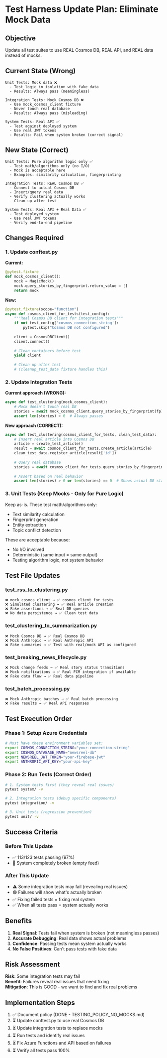 # Test Harness Update Plan: Eliminate Mock Data

## Objective
Update all test suites to use REAL Cosmos DB, REAL API, and REAL data instead of mocks.

## Current State (Wrong)
```
Unit Tests: Mock data ❌
  - Test logic in isolation with fake data
  - Results: Always pass (meaningless)

Integration Tests: Mock Cosmos DB ❌
  - Use mock_cosmos_client fixture
  - Never touch real database
  - Results: Always pass (misleading)

System Tests: Real API ✅
  - Test against deployed system
  - Use real JWT tokens
  - Results: Fail when system broken (correct signal)
```

## New State (Correct)
```
Unit Tests: Pure algorithm logic only ✅
  - Test math/algorithms only (no I/O)
  - Mock is acceptable here
  - Examples: similarity calculation, fingerprinting

Integration Tests: REAL Cosmos DB ✅
  - Connect to actual Cosmos DB
  - Insert/query real data
  - Verify clustering actually works
  - Clean up after test

System Tests: Real API + Real Data ✅
  - Test deployed system
  - Use real JWT tokens
  - Verify end-to-end pipeline
```

## Changes Required

### 1. Update conftest.py
**Current:**
```python
@pytest.fixture
def mock_cosmos_client():
    mock = MagicMock()
    mock.query_stories_by_fingerprint.return_value = []
    return mock
```

**New:**
```python
@pytest.fixture(scope="function")
async def cosmos_client_for_tests(test_config):
    """Real Cosmos DB client for integration tests"""
    if not test_config['cosmos_connection_string']:
        pytest.skip("Cosmos DB not configured")
    
    client = CosmosDBClient()
    client.connect()
    
    # Clean containers before test
    yield client
    
    # Clean up after test
    # (cleanup_test_data fixture handles this)
```

### 2. Update Integration Tests
**Current approach (WRONG):**
```python
async def test_clustering(mock_cosmos_client):
    # Mock doesn't touch real DB
    stories = await mock_cosmos_client.query_stories_by_fingerprint(fp)
    assert len(stories) > 0  # Always passes
```

**New approach (CORRECT):**
```python
async def test_clustering(cosmos_client_for_tests, clean_test_data):
    # Insert real article into Cosmos DB
    article = create_test_article()
    result = await cosmos_client_for_tests.create_article(article)
    clean_test_data.register_article(result['id'])
    
    # Query real database
    stories = await cosmos_client_for_tests.query_stories_by_fingerprint(article.fingerprint)
    
    # Assert based on real behavior
    assert len(stories) > 0 or len(stories) == 0  # Shows actual DB state
```

### 3. Unit Tests (Keep Mocks - Only for Pure Logic)
Keep as-is. These test math/algorithms only:
- Text similarity calculation
- Fingerprint generation
- Entity extraction
- Topic conflict detection

These are acceptable because:
- No I/O involved
- Deterministic (same input = same output)
- Testing algorithm logic, not system behavior

## Test File Updates

### test_rss_to_clustering.py
```
❌ mock_cosmos_client → ✅ cosmos_client_for_tests
❌ Simulated clustering → ✅ Real article creation
❌ Fake assertions → ✅ Real DB queries
❌ No data persistence → ✅ Clean test data
```

### test_clustering_to_summarization.py
```
❌ Mock Cosmos DB → ✅ Real Cosmos DB
❌ Mock Anthropic → ✅ Real Anthropic API
❌ Fake summaries → ✅ Test with real/mock API as configured
```

### test_breaking_news_lifecycle.py
```
❌ Mock change feeds → ✅ Real story status transitions
❌ Mock notifications → ✅ Real FCM integration if available
❌ Fake data flow → ✅ Real data pipeline
```

### test_batch_processing.py
```
❌ Mock Anthropic batches → ✅ Real batch processing
❌ Fake results → ✅ Real API responses
```

## Test Execution Order

### Phase 1: Setup Azure Credentials
```bash
# Must have these environment variables set:
export COSMOS_CONNECTION_STRING="your-connection-string"
export COSMOS_DATABASE_NAME="newsreel-db"
export NEWSREEL_JWT_TOKEN="your-firebase-jwt"
export ANTHROPIC_API_KEY="your-api-key"
```

### Phase 2: Run Tests (Correct Order)
```bash
# 1. System tests first (they reveal real issues)
pytest system/ -v

# 2. Integration tests (debug specific components)
pytest integration/ -v

# 3. Unit tests (regression prevention)
pytest unit/ -v
```

## Success Criteria

### Before This Update
- ✅ 113/123 tests passing (97%)
- 🔴 System completely broken (empty feed)

### After This Update
- ⚠️ Some integration tests may fail (revealing real issues)
- 🟢 Failures will show what's actually broken
- ✅ Fixing failed tests = fixing real system
- ✅ When all tests pass = system actually works

## Benefits

1. **Real Signal**: Tests fail when system is broken (not meaningless passes)
2. **Accurate Debugging**: Real data shows actual problems
3. **Confidence**: Passing tests mean system actually works
4. **No False Positives**: Can't pass tests with fake data

## Risk Assessment

**Risk**: Some integration tests may fail  
**Benefit**: Failures reveal real issues that need fixing  
**Mitigation**: This is GOOD - we want to find and fix real problems

## Implementation Steps

1. ✅ Document policy (DONE - TESTING_POLICY_NO_MOCKS.md)
2. ⏳ Update conftest.py to use real Cosmos DB
3. ⏳ Update integration tests to replace mocks
4. ⏳ Run tests and identify real issues
5. ⏳ Fix Azure Functions and API based on failures
6. ⏳ Verify all tests pass 100%

